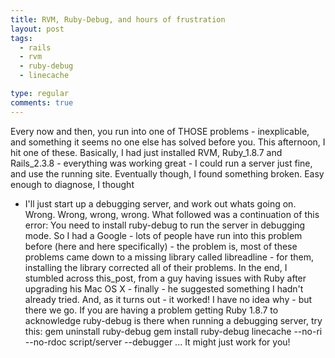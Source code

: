 ```yaml
---
title: RVM, Ruby-Debug, and hours of frustration
layout: post
tags:
  - rails
  - rvm
  - ruby-debug
  - linecache

type: regular
comments: true
---
```


Every now and then, you run into one of THOSE problems - inexplicable, and
something it seems no one else has solved before you. This afternoon, I hit one
of these. Basically, I had just installed RVM, Ruby_1.8.7 and Rails_2.3.8 -
everything was working great - I could run a server just fine, and use the
running site.
Eventually though, I found something broken. Easy enough to diagnose, I thought
- I'll just start up a debugging server, and work out whats going on.
Wrong. Wrong, wrong, wrong.
What followed was a continuation of this error:
You need to install ruby-debug to run the server in debugging mode.
So I had a Google - lots of people have run into this problem before (here and
here specifically) - the problem is, most of these problems came down to a
missing library called libreadline - for them, installing the library corrected
all of their problems.
In the end, I stumbled across this_post, from a guy having issues with Ruby
after upgrading his Mac OS X - finally - he suggested something I hadn't
already tried.
And, as it turns out - it worked! I have no idea why - but there we go.
If you are having a problem getting Ruby 1.8.7 to acknowledge ruby-debug is
there when running a debugging server, try this:
gem uninstall ruby-debug gem install ruby-debug linecache --no-ri --no-rdoc
script/server --debugger
... It might just work for you!


